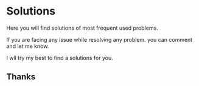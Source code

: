 # Solutions 

Here you will find solutions of most frequent used problems. 

If you are facing any issue while resolving any problem. you can comment and let me know.

I wll try my best to find a solutions for you.

## Thanks
